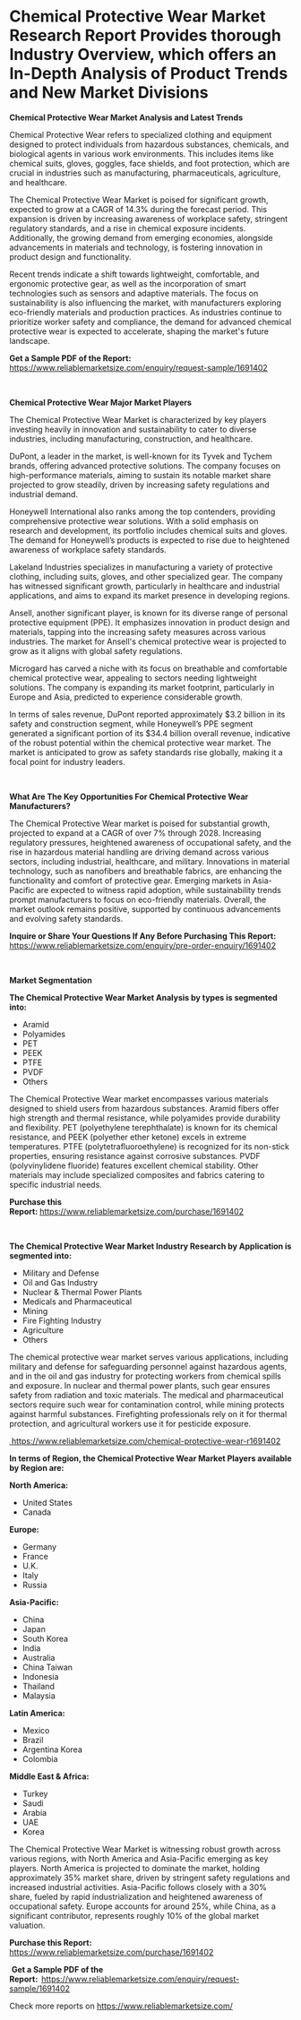 <p><h1>Chemical Protective Wear Market Research Report Provides thorough Industry Overview, which offers an In-Depth Analysis of Product Trends and New Market Divisions</h1></p><p><strong>Chemical Protective Wear Market Analysis and Latest Trends</strong></p>
<p><p>Chemical Protective Wear refers to specialized clothing and equipment designed to protect individuals from hazardous substances, chemicals, and biological agents in various work environments. This includes items like chemical suits, gloves, goggles, face shields, and foot protection, which are crucial in industries such as manufacturing, pharmaceuticals, agriculture, and healthcare.</p><p>The Chemical Protective Wear Market is poised for significant growth, expected to grow at a CAGR of 14.3% during the forecast period. This expansion is driven by increasing awareness of workplace safety, stringent regulatory standards, and a rise in chemical exposure incidents. Additionally, the growing demand from emerging economies, alongside advancements in materials and technology, is fostering innovation in product design and functionality. </p><p>Recent trends indicate a shift towards lightweight, comfortable, and ergonomic protective gear, as well as the incorporation of smart technologies such as sensors and adaptive materials. The focus on sustainability is also influencing the market, with manufacturers exploring eco-friendly materials and production practices. As industries continue to prioritize worker safety and compliance, the demand for advanced chemical protective wear is expected to accelerate, shaping the market's future landscape.</p></p>
<p><strong>Get a Sample PDF of the Report:&nbsp;</strong> <a href="https://www.reliablemarketsize.com/enquiry/request-sample/1691402?utm_campaign=1766&utm_medium=2&utm_source=Github&utm_content=ia&utm_term=07012025&utm_id=chemical-protective-wear">https://www.reliablemarketsize.com/enquiry/request-sample/1691402</a></p>
<p>&nbsp;</p>
<p><strong>Chemical Protective Wear Major Market Players</strong></p>
<p><p>The Chemical Protective Wear Market is characterized by key players investing heavily in innovation and sustainability to cater to diverse industries, including manufacturing, construction, and healthcare. </p><p>DuPont, a leader in the market, is well-known for its Tyvek and Tychem brands, offering advanced protective solutions. The company focuses on high-performance materials, aiming to sustain its notable market share projected to grow steadily, driven by increasing safety regulations and industrial demand.</p><p>Honeywell International also ranks among the top contenders, providing comprehensive protective wear solutions. With a solid emphasis on research and development, its portfolio includes chemical suits and gloves. The demand for Honeywell’s products is expected to rise due to heightened awareness of workplace safety standards.</p><p>Lakeland Industries specializes in manufacturing a variety of protective clothing, including suits, gloves, and other specialized gear. The company has witnessed significant growth, particularly in healthcare and industrial applications, and aims to expand its market presence in developing regions.</p><p>Ansell, another significant player, is known for its diverse range of personal protective equipment (PPE). It emphasizes innovation in product design and materials, tapping into the increasing safety measures across various industries. The market for Ansell's chemical protective wear is projected to grow as it aligns with global safety regulations.</p><p>Microgard has carved a niche with its focus on breathable and comfortable chemical protective wear, appealing to sectors needing lightweight solutions. The company is expanding its market footprint, particularly in Europe and Asia, predicted to experience considerable growth.</p><p>In terms of sales revenue, DuPont reported approximately $3.2 billion in its safety and construction segment, while Honeywell’s PPE segment generated a significant portion of its $34.4 billion overall revenue, indicative of the robust potential within the chemical protective wear market. The market is anticipated to grow as safety standards rise globally, making it a focal point for industry leaders.</p></p>
<p>&nbsp;</p>
<p><strong>What Are The Key Opportunities For Chemical Protective Wear Manufacturers?</strong></p>
<p><p>The Chemical Protective Wear market is poised for substantial growth, projected to expand at a CAGR of over 7% through 2028. Increasing regulatory pressures, heightened awareness of occupational safety, and the rise in hazardous material handling are driving demand across various sectors, including industrial, healthcare, and military. Innovations in material technology, such as nanofibers and breathable fabrics, are enhancing the functionality and comfort of protective gear. Emerging markets in Asia-Pacific are expected to witness rapid adoption, while sustainability trends prompt manufacturers to focus on eco-friendly materials. Overall, the market outlook remains positive, supported by continuous advancements and evolving safety standards.</p></p>
<p><strong>Inquire or Share Your Questions If Any Before Purchasing This Report:</strong> <a href="https://www.reliablemarketsize.com/enquiry/pre-order-enquiry/1691402?utm_campaign=1766&utm_medium=2&utm_source=Github&utm_content=ia&utm_term=07012025&utm_id=chemical-protective-wear">https://www.reliablemarketsize.com/enquiry/pre-order-enquiry/1691402</a></p>
<p>&nbsp;</p>
<p><strong>Market Segmentation</strong></p>
<p><strong>The Chemical Protective Wear Market Analysis by types is segmented into:</strong></p>
<p><ul><li>Aramid</li><li>Polyamides</li><li>PET</li><li>PEEK</li><li>PTFE</li><li>PVDF</li><li>Others</li></ul></p>
<p><p>The Chemical Protective Wear market encompasses various materials designed to shield users from hazardous substances. Aramid fibers offer high strength and thermal resistance, while polyamides provide durability and flexibility. PET (polyethylene terephthalate) is known for its chemical resistance, and PEEK (polyether ether ketone) excels in extreme temperatures. PTFE (polytetrafluoroethylene) is recognized for its non-stick properties, ensuring resistance against corrosive substances. PVDF (polyvinylidene fluoride) features excellent chemical stability. Other materials may include specialized composites and fabrics catering to specific industrial needs.</p></p>
<p><strong>Purchase this Report:&nbsp;</strong><a href="https://www.reliablemarketsize.com/purchase/1691402?utm_campaign=1766&utm_medium=2&utm_source=Github&utm_content=ia&utm_term=07012025&utm_id=chemical-protective-wear">https://www.reliablemarketsize.com/purchase/1691402</a></p>
<p>&nbsp;</p>
<p><strong>The Chemical Protective Wear Market Industry Research by Application is segmented into:</strong></p>
<p><ul><li>Military and Defense</li><li>Oil and Gas Industry</li><li>Nuclear & Thermal Power Plants</li><li>Medicals and Pharmaceutical</li><li>Mining</li><li>Fire Fighting Industry</li><li>Agriculture</li><li>Others</li></ul></p>
<p><p>The chemical protective wear market serves various applications, including military and defense for safeguarding personnel against hazardous agents, and in the oil and gas industry for protecting workers from chemical spills and exposure. In nuclear and thermal power plants, such gear ensures safety from radiation and toxic materials. The medical and pharmaceutical sectors require such wear for contamination control, while mining protects against harmful substances. Firefighting professionals rely on it for thermal protection, and agricultural workers use it for pesticide exposure.</p></p>
<p><a href="https://www.reliablemarketsize.com/chemical-protective-wear-r1691402?utm_campaign=1766&utm_medium=2&utm_source=Github&utm_content=ia&utm_term=07012025&utm_id=chemical-protective-wear">&nbsp;https://www.reliablemarketsize.com/chemical-protective-wear-r1691402</a></p>
<p><strong>In terms of Region, the Chemical Protective Wear Market Players available by Region are:</strong></p>
<p>
    <p> <strong> North America: </strong>
        <ul>
            <li>United States</li>
            <li>Canada</li>
        </ul>
        </p> 
    <p> <strong> Europe: </strong>
        <ul>
            <li>Germany</li>
            <li>France</li>
            <li>U.K.</li>
            <li>Italy</li>
            <li>Russia</li>
        </ul>
        </p> 
    <p> <strong> Asia-Pacific: </strong>
        <ul>
            <li>China</li>
            <li>Japan</li>
            <li>South Korea</li>
            <li>India</li>
            <li>Australia</li>
            <li>China Taiwan</li>
            <li>Indonesia</li>
            <li>Thailand</li>
            <li>Malaysia</li>
        </ul>
        </p> 
    <p> <strong> Latin America: </strong>
        <ul>
            <li>Mexico</li>
            <li>Brazil</li>
            <li>Argentina Korea</li>
            <li>Colombia</li>
        </ul>
        </p> 
    <p> <strong> Middle East & Africa: </strong>
        <ul>
            <li>Turkey</li>
            <li>Saudi</li>
            <li>Arabia</li>
            <li>UAE</li>
            <li>Korea</li>
        </ul>
    </p>
    </p>
<p><p>The Chemical Protective Wear Market is witnessing robust growth across various regions, with North America and Asia-Pacific emerging as key players. North America is projected to dominate the market, holding approximately 35% market share, driven by stringent safety regulations and increased industrial activities. Asia-Pacific follows closely with a 30% share, fueled by rapid industrialization and heightened awareness of occupational safety. Europe accounts for around 25%, while China, as a significant contributor, represents roughly 10% of the global market valuation.</p></p>
<p><strong>Purchase this Report: </strong><a href="https://www.reliablemarketsize.com/purchase/1691402?utm_campaign=1766&utm_medium=2&utm_source=Github&utm_content=ia&utm_term=07012025&utm_id=chemical-protective-wear">https://www.reliablemarketsize.com/purchase/1691402</a></p>
<p>&nbsp;<strong>Get a Sample PDF of the Report:&nbsp;&nbsp;</strong><a href="https://www.reliablemarketsize.com/enquiry/request-sample/1691402?utm_campaign=1766&utm_medium=2&utm_source=Github&utm_content=ia&utm_term=07012025&utm_id=chemical-protective-wear">https://www.reliablemarketsize.com/enquiry/request-sample/1691402</a></p>
<p><strong></strong></p>
<p>Check more reports on <a href="https://www.reliablemarketsize.com/?utm_campaign=1766&utm_medium=2&utm_source=Github&utm_content=ia&utm_term=07012025&utm_id=chemical-protective-wear">https://www.reliablemarketsize.com/</a></p>